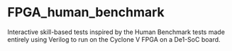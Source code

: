 # FPGA_human_benchmark
Interactive skill-based tests inspired by the Human Benchmark tests made entirely using Verilog to run on the Cyclone V FPGA on a De1-SoC board.
